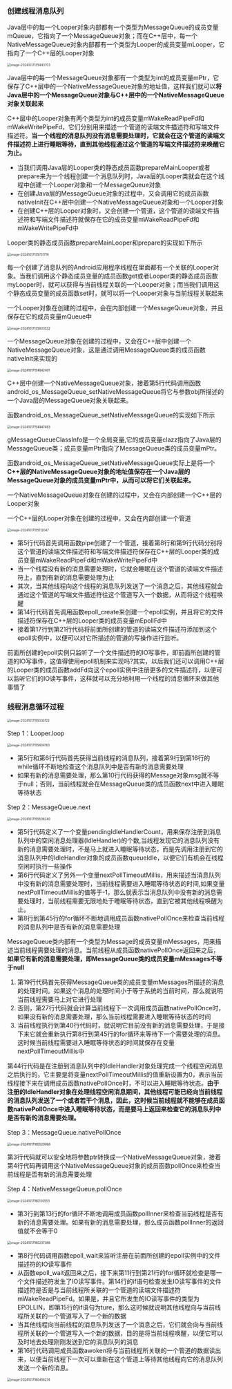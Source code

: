 ### 创建线程消息队列 ###

Java层中的每一个Looper对象内部都有一个类型为MessageQueue的成员变量mQueue，它指向了一个MessageQueue对象；而在C++层中，每一个NativeMessageQueue对象内部都有一个类型为Looper的成员变量mLooper，它指向了一个C++层的Looper对象

<img src="./images/image-20241017135443703.png" alt="image-20241017135443703" style="zoom:50%;" />

Java层中的每一个MessageQueue对象都有一个类型为int的成员变量mPtr，它保存了C++层中的一个NativeMessageQueue对象的地址值，这样我们就可以**将Java层中的一个MessageQueue对象与C++层中的一个NativeMessageQueue对象关联起来**

C++层中的Looper对象有两个类型为int的成员变量mWakeReadPipeFd和mWakeWritePipeFd，它们分别用来描述一个管道的读端文件描述符和写端文件描述符。**当一个线程的消息队列没有消息需要处理时，它就会在这个管道的读端文件描述符上进行睡眠等待，直到其他线程通过这个管道的写端文件描述符来唤醒它为止。**

* 当我们调用Java层的Looper类的静态成员函数prepareMainLooper或者prepare来为一个线程创建一个消息队列时，Java层的Looper类就会在这个线程中创建一个Looper对象和一个MessageQueue对象
* 在创建Java层的MessageQueue对象的过程中，又会调用它的成员函数nativeInit在C++层中创建一个NativeMessageQueue对象和一个Looper对象
* 在创建C++层的Looper对象时，又会创建一个管道，这个管道的读端文件描述符和写端文件描述符就保存在它的成员变量mWakeReadPipeFd和mWakeWritePipeFd中

Looper类的静态成员函数prepareMainLooper和prepare的实现如下所示

<img src="./images/image-20241017135731719.png" alt="image-20241017135731719" style="zoom:50%;" />

每一个创建了消息队列的Android应用程序线程在里面都有一个关联的Looper对象。当我们调用这个静态成员变量的成员函数get或者Looper类的静态成员函数myLooper时，就可以获得与当前线程关联的一个Looper对象；而当我们调用这个静态成员变量的成员函数set时，就可以将一个Looper对象与当前线程关联起来

一个Looper对象在创建的过程中，会在内部创建一个MessageQueue对象，并且保存在它的成员变量mQueue中

<img src="./images/image-20241017135833532.png" alt="image-20241017135833532" style="zoom:50%;" />

一个MessageQueue对象在创建的过程中，又会在C++层中创建一个NativeMessageQueue对象，这是通过调用MessageQueue类的成员函数nativeInit来实现的

<img src="./images/image-20241017154842401.png" alt="image-20241017154842401" style="zoom:50%;" />

C++层中创建一个NativeMessageQueue对象，接着第5行代码调用函数android_os_MessageQueue_setNativeMessageQueue将它与参数obj所描述的一个Java层的MessageQueue对象关联起来。

函数android_os_MessageQueue_setNativeMessageQueue的实现如下所示

<img src="./images/image-20241017154947483.png" alt="image-20241017154947483" style="zoom:50%;" />

gMessageQueueClassInfo是一个全局变量,它的成员变量clazz指向了Java层的MessageQueue类；成员变量mPtr指向了MessageQueue类的成员变量mPtr。

函数android_os_MessageQueue_setNativeMessageQueue实际上是将一个**C++层的NativeMessageQueue对象的地址值保存在一个Java层的MessageQueue对象的成员变量mPtr中，从而可以将它们关联起来。**

一个NativeMessageQueue对象在创建的过程中，又会在内部创建一个C++层的Looper对象

一个C++层的Looper对象在创建的过程中，又会在内部创建一个管道

<img src="./images/image-20241017155112047.png" alt="image-20241017155112047" style="zoom:50%;" />

* 第5行代码首先调用函数pipe创建了一个管道，接着第8行和第9行代码分别将这个管道的读端文件描述符和写端文件描述符保存在C++层的Looper类的成员变量mWakeReadPipeFd和mWakeWritePipeFd中
* 当一个线程没有新的消息需要处理时，它就会睡眠在这个管道的读端文件描述符上，直到有新的消息需要处理为止
* 其次，当其他线程向这个线程的消息队列发送了一个消息之后，其他线程就会通过这个管道的写端文件描述符往这个管道写入一个数据，从而将这个线程唤醒
* 第14行代码首先调用函数epoll_create来创建一个epoll实例，并且将它的文件描述符保存在C++层的Looper类的成员变量mEpollFd中
* 接着第17行到第21行代码将前面所创建的管道的读端文件描述符添加到这个epoll实例中，以便可以对它所描述的管道的写操作进行监听。

前面所创建的epoll实例只监听了一个文件描述符的IO写事件，即前面所创建的管道的IO写事件，这值得使用epoll机制来实现吗?其实，以后我们还可以调用C++层的Looper类的成员函数addFd向这个epoll实例中注册更多的文件描述符，以便可以监听它们的IO读写事件，这样就可以充分地利用一个线程的消息循环来做其他事情了

### 线程消息循环过程 ###

<img src="./images/image-20241017155330122.png" alt="image-20241017155330122" style="zoom:50%;" />

Step 1：Looper.loop

<img src="./images/image-20241017155404163.png" alt="image-20241017155404163" style="zoom:50%;" />

* 第5行和第6行代码首先获得当前线程的消息队列，接着第9行到第16行的while循环不断地检查这个消息队列中是否有新的消息需要处理
* 如果有新的消息需要处理，那么第10行代码获得的Message对象msg就不等于null；否则，当前线程就会在MessageQueue类的成员函数next中进入睡眠等待状态

Step 2：MessageQueue.next

<img src="./images/image-20241017155508240.png" alt="image-20241017155508240" style="zoom:50%;" />

* 第5行代码定义了一个变量pendingIdleHandlerCount，用来保存注册到消息队列中的空闲消息处理器(IdleHandler)的个数,当线程发现它的消息队列没有新的消息需要处理时，不是马上就进入睡眠等待状态，而是先调用注册到它的消息队列中的IdleHandler对象的成员函数queueIdle，以便它们有机会在线程空闲时执行一些操作
* 第6行代码定义了另外一个变量nextPollTimeoutMillis，用来描述当消息队列中没有新的消息需要处理时，当前线程需要进入睡眠等待状态的时间,如果变量nextPollTimeoutMillis的值等于-1，那么就表示当消息队列中没有新的消息需要处理时，当前线程需要无限地处于睡眠等待状态，直到它被其他线程唤醒为止。
* 第8行到第45行的for循环不断地调用成员函数nativePollOnce来检查当前线程的消息队列中是否有新的消息需要处理

MessageQueue类内部有一个类型为Message的成员变量mMessages，用来描述当前线程需要处理的消息。当前线程从成员函数nativePollOnce返回来之后，**如果它有新的消息需要处理，即MessageQueue类的成员变量mMessages不等于null**

1. 第19行代码首先获得MessageQueue类的成员变量mMessages所描述的消息的处理时间。如果这个消息的处理时间小于等于系统的当前时间，那么就说明当前线程需要马上对它进行处理
2. 否则，第27行代码就会计算当前线程下一次调用成员函数nativePollOnce时，如果没有新的消息需要处理，那么当前线程需要进入睡眠等待状态的时间
3. 当前线程执行到第40行代码时，就说明它目前没有新的消息需要处理，于是接下来它就会重新执行第8行到第45行的for循环来等待下一个需要处理的消息。这时候当前线程需要进入睡眠等待状态的时间就保存在变量nextPollTimeoutMillis中

第44行代码是在注册到消息队列中的IdleHandler对象处理完成一个线程空闲消息之后执行的，它主要是将变量nextPollTimeoutMillis的值重新设置为0，表示当前线程接下来在调用成员函数nativePollOnce时，不可以进入睡眠等待状态。**由于注册的IdleHandler对象在处理线程空闲消息期间，其他线程可能已经向当前线程的消息队列发送了一个或者若干个消息，因此，这时候当前线程就不能够在成员函数nativePollOnce中进入睡眠等待状态，而是要马上返回来检查它的消息队列中是否有新的消息需要处理。**

Step 3：MessageQueue.nativePollOnce

<img src="./images/image-20241017160020968.png" alt="image-20241017160020968" style="zoom:50%;" />

第3行代码就可以安全地将参数ptr转换成一个NativeMessageQueue对象，接着第4行代码再调用这个NativeMessageQueue对象的成员函数pollOnce来检查当前线程是否有新的消息需要处理



Step 4：NativeMessageQueue.pollOnce

<img src="./images/image-20241017160130553.png" alt="image-20241017160130553" style="zoom:50%;" />

* 第3行到第13行的for循环不断地调用成员函数pollInner来检查当前线程是否有新的消息需要处理。如果有新的消息需要处理，那么成员函数pollInner的返回值就不会等于0

<img src="./images/image-20241017160237388.png" alt="image-20241017160237388" style="zoom:50%;" />

* 第8行代码调用函数epoll_wait来监听注册在前面所创建的epoll实例中的文件描述符的IO读写事件
* 从函数epoll_wait返回来之后，接下来第11行到第21行的for循环就检查是哪一个文件描述符发生了IO读写事件。第14行的if语句检查发生IO读写事件的文件描述符是否是与当前线程所关联的一个管道的读端文件描述符mWakeReadPipeFd。如果是，并且它所发生的IO读写事件的类型为EPOLLIN，即第15行的if语句为ture，那么这时候就说明其他线程向与当前线程所关联的一个管道写入了一个新的数据
* 当其他线程向当前线程的消息队列发送了一个消息之后，它们就会向与当前线程所关联的一个管道写入一个新的数据，目的是将当前线程唤醒，以便它可以及时地去处理刚刚发送到它的消息队列的消息
* 第16行代码调用成员函数awoken将与当前线程所关联的一个管道的数据读出来，以便当前线程下一次可以重新在这个管道上等待其他线程向它的消息队列发送一个新的消息。

<img src="./images/image-20241017160456274.png" alt="image-20241017160456274" style="zoom:50%;" />

